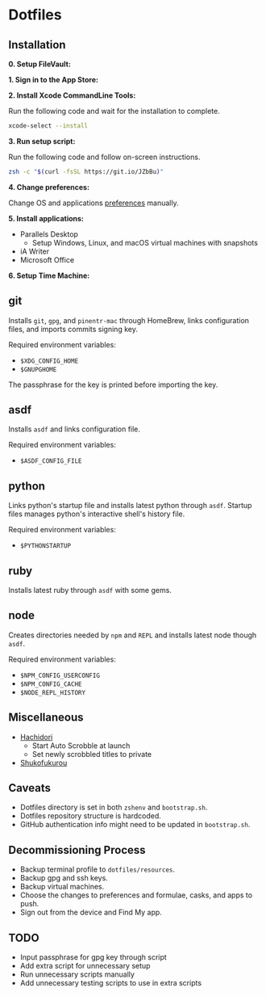 # Dotfiles

## Installation

**0. Setup FileVault:**

**1. Sign in to the App Store:**

**2. Install Xcode CommandLine Tools:**

Run the following code and wait for the installation to complete.

```sh
xcode-select --install
```

**3. Run setup script:**

Run the following code and follow on-screen instructions.

```sh
zsh -c "$(curl -fsSL https://git.io/JZbBu)"
```

**4. Change preferences:**

Change OS and applications [preferences](preferences.md) manually.

**5. Install applications:**

- Parallels Desktop
  - Setup Windows, Linux, and macOS virtual machines with snapshots
- iA Writer
- Microsoft Office

**6. Setup Time Machine:**

## git

Installs `git`, `gpg`, and `pinentr-mac` through HomeBrew, links configuration files, and imports commits signing key.

Required environment variables:

- `$XDG_CONFIG_HOME`
- `$GNUPGHOME`

The passphrase for the key is printed before importing the key.

## asdf

Installs `asdf` and links configuration file.

Required environment variables:

- `$ASDF_CONFIG_FILE`

## python

Links python's startup file and installs latest python through `asdf`. Startup files manages python's interactive shell's history file.

Required environment variables:

- `$PYTHONSTARTUP`

## ruby

Installs latest ruby through `asdf` with some gems.

## node

Creates directories needed by `npm` and `REPL` and installs latest node though `asdf`.

Required environment variables:

- `$NPM_CONFIG_USERCONFIG`
- `$NPM_CONFIG_CACHE`
- `$NODE_REPL_HISTORY`

## Miscellaneous

- [Hachidori](https://malupdaterosx.moe/hachidori/)
  - Start Auto Scrobble at launch
  - Set newly scrobbled titles to private
- [Shukofukurou](https://malupdaterosx.moe/shukofukurou-for-macos/)

## Caveats

- Dotfiles directory is set in both `zshenv` and `bootstrap.sh`.
- Dotfiles repository structure is hardcoded.
- GitHub authentication info might need to be updated in `bootstrap.sh`.

## Decommissioning Process

- Backup terminal profile to `dotfiles/resources`.
- Backup gpg and ssh keys.
- Backup virtual machines.
- Choose the changes to preferences and formulae, casks, and apps to push.
- Sign out from the device and Find My app.

## TODO

- Input passphrase for gpg key through script
- Add extra script for unnecessary setup
- Run unnecessary scripts manually
- Add unnecessary testing scripts to use in extra scripts
